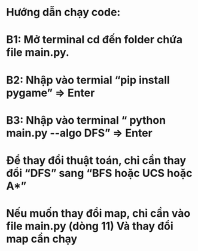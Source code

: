 # Hướng dẫn chạy code:
# B1: Mở terminal cd đến folder chứa file main.py.
# B2: Nhập vào termial “pip install pygame” => Enter
# B3: Nhập vào terminal “ python main.py --algo DFS” => Enter
# Để thay đổi thuật toán, chỉ cần thay đổi “DFS” sang “BFS hoặc UCS hoặc A*”
# Nếu muốn thay đổi map, chỉ cần vào file main.py (dòng 11) Và thay đổi map cần chạy
